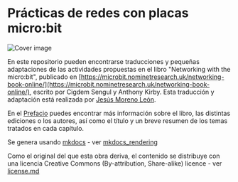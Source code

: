 Prácticas de redes con placas micro:bit
=======================================

![Cover image](introduction/cover.png)

En este repositorio pueden encontrarse traducciones y pequeñas adaptaciones de las actividades propuestas en el libro  "Networking with the micro:bit", publicado en [https://microbit.nominetresearch.uk/networking-book-online/](https://microbit.nominetresearch.uk/networking-book-online/), escrito por Cigdem Sengul y Anthony Kirby. Esta traducción y adaptación está realizada por [Jesús Moreno León](http://jemole.me/).

En el [Prefacio](index.md) puedes encontrar más información sobre el libro, las distintas ediciones o los autores, así como el título y un breve resumen de los temas tratados en cada capítulo.

Se genera usando [mkdocs](https://www.mkdocs.org/) - ver [mkdocs_rendering](mkdocs_rendering)

Como el original del que esta obra deriva, el contenido se distribuye con una licencia Creative Commons (By-attribution, Share-alike) licence - ver [license.md](License.txt)
